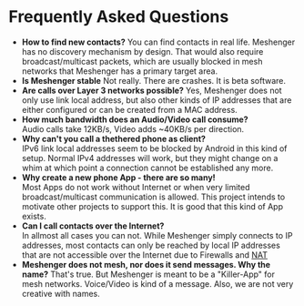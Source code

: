 # Frequently Asked Questions

* **How to find new contacts?**
    You can find contacts in real life. Meshenger has no discovery mechanism by design. That would also require broadcast/multicast packets, which are usually blocked in mesh networks that Meshenger has a primary target area.
* **Is Meshenger stable**
    Not really. There are crashes. It is beta software.
* **Are calls over Layer 3 networks possible?**
    Yes, Meshenger does not only use link local address, but also other kinds of IP addresses that are either configured or can be created from a MAC address.
* **How much bandwidth does an Audio/Video call consume?**  
    Audio calls take 12KB/s, Video adds ~40KB/s per direction.
* **Why can't you call a thethered phone as client?**  
    IPv6 link local addresses seem to be blocked by Android in this kind of setup. Normal IPv4 addresses will work, but they might change on a whim at which point a connection cannot be established any more.
* **Why create a new phone App - there are so many!**  
    Most Apps do not work without Internet or when very limited broadcast/multicast communication is allowed. This project intends to motivate other projects to support this. It is good that this kind of App exists.
* **Can I call contacts over the Internet?**  
    In allmost all cases you can not. While Meshenger simply connects to IP addresses, most contacts can only be reached by local IP addresses that are not accessible over the Internet due to Firewalls and [NAT](https://en.wikipedia.org/wiki/Network_address_translation)
* **Meshenger does not mesh, nor does it send messages. Why the name?**
    That's true. But Meshenger is meant to be a "Killer-App" for mesh networks. Voice/Video is kind of a message. Also, we are not very creative with names.
